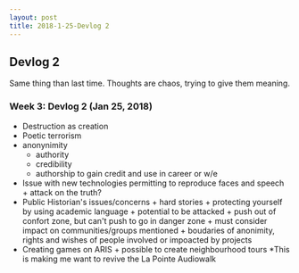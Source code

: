 ```yaml
---
layout: post
title: 2018-1-25-Devlog 2
---
```


## Devlog 2

Same thing than last time. Thoughts are chaos, trying to give them meaning.

### Week 3: Devlog 2 (Jan 25, 2018)
  * Destruction as creation
  * Poetic terrorism
  * anonynimity
    + authority
    + credibility
    + authorship to gain credit and use in career or w/e
   * Issue with new technologies permitting to reproduce faces and speech
    + attack on the truth?
   * Public Historian's issues/concerns
    + hard stories
    + protecting yourself by using academic language
    + potential to be attacked
    + push out of confort zone, but can't push to go in danger zone
    + must consider impact on communities/groups mentioned
    + boudaries of anonimity, rights and wishes of people involved or impoacted by projects
   * Creating games on ARIS
    + possible to create neighbourhood tours
      *This is making me want to revive the La Pointe Audiowalk
      

